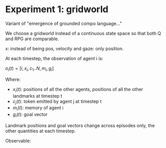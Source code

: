 # Experiment 1: gridworld
Variant of "emergence of grounded compo language..."

We choose a gridworld instead of a continuous state space so that both Q and RPG are comparable.

x: instead of being pos, velocity and gaze: only position.

At each timestep, the observation of agent i is:

$o_i(t) = [i, x_i, c_1..N, m_i, g_i]$

Where:

- $x_i(t)$: positions of all the other agents, positions of all the other landmarks at timestep t
- $c_j(t)$: token emitted by agent j at timestep t
- $m_i(t)$: memory of agent i
- $g_i(t)$: goal vector

Landmark positions and goal vectors change across episodes only, the other quantities at each timestep.

Observable: 

